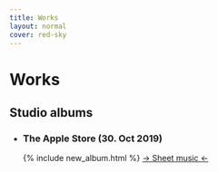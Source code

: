 ```yaml
---
title: Works
layout: normal
cover: red-sky
---
```


<h1>Works</h1>

<div class="albums">
	<h2>Studio albums</h2>
	<ul>
		<li>
			<h3>The Apple Store (30. Oct 2019)</h3>
			{% include new_album.html %}
			<a class="sheetmusiclink" href="theapplestore">&#8594; Sheet music &#8592;</a>
		</li>
	</ul>
</div>

